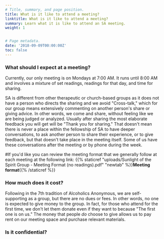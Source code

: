 ```yaml
---
# Title, summary, and page position.
title: What is it like to attend a meeting?
linktitle: What is it like to attend a meeting?
summary: Learn what it is like to attend an SA meeting.
weight: 1


# Page metadata.
date: '2018-09-09T00:00:00Z'
toc: false
---
```

### What should I expect at a meeting?
Currently, our only meeting is on Mondays at 7:00 AM. It runs until 8:00 AM and involves a mixture of set readings, readings for that day, and time for sharing. 

SA is different from other therapeutic or church-based groups as it does not have a person who directs the sharing and we avoid "Cross-talk," which for our group means extensively commenting on another person's share or giving advice. In other words, we come and share, without feeling like we are being judged or analyzed. Usually after sharing the most elaborate feedback you will get will be "Thank you for sharing." That doesn't mean there is never a place within the fellowship of SA to have deeper conversations, to ask another person to share their experience, or to give feedback, but that doesn't take place in the meeting itself. Some of us have these conversations after the meeting or by phone during the week.

#If you'd like you can review the meeting format that we generally follow at each meeting at the following link: {{% staticref "uploads/Sunlight of the Spirit Group - Meeting Format (no readings).pdf" "newtab" %}}**Meeting format**{{% /staticref %}}


### How much does it cost?
Following in the 7th tradition of Alcoholics Anonymous, we are self-supporting as a group, but there are no dues or fees. In other words, no one is expected to give money to the group. In fact, for those who attend for the first time, we don't let them donate even if they want to because "The first one is on us." The money that people *do* choose to give allows us to pay rent on our meeting space and purchase relevant materials. 

### Is it confidential?

